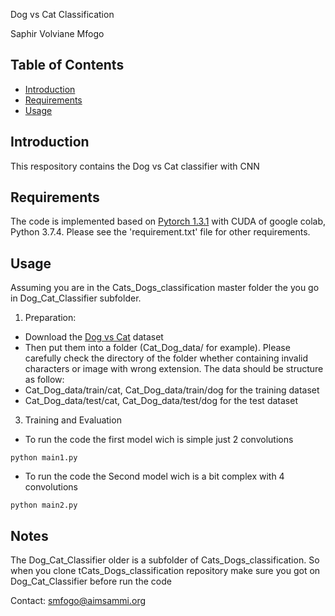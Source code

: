 Dog vs Cat Classification

Saphir Volviane Mfogo




## Table of Contents

- [Introduction](#introduction)
- [Requirements](#requirements)
- [Usage](#usage)


## Introduction

This respository contains the Dog vs Cat classifier with CNN

## Requirements

The code is implemented based on [Pytorch 1.3.1](https://pytorch.org/) with CUDA of google colab, Python 3.7.4. 
Please see the 'requirement.txt' file for other requirements.

## Usage

Assuming you are in the Cats_Dogs_classification  master folder the you go in Dog_Cat_Classifier subfolder.

1. Preparation:
* Download the [Dog vs Cat](https://drive.google.com/file/d/1Cn0B9Zr2irUnZcHqODT9IilGHf9fZ61R/view?usp=sharing) dataset 
* Then put them into a folder (Cat_Dog_data/ for example). Please carefully check the directory of the folder 
whether containing invalid characters or image with wrong extension. The data should be structure as follow:
* Cat_Dog_data/train/cat, Cat_Dog_data/train/dog for the training dataset
* Cat_Dog_data/test/cat, Cat_Dog_data/test/dog for the test dataset


3. Training and Evaluation
* To run the code the first model wich is simple just 2 convolutions
~~~~
python main1.py
~~~~

* To run the code the Second model wich is a bit complex with 4 convolutions
~~~~
python main2.py
~~~~


## Notes
The  Dog_Cat_Classifier older is a subfolder of Cats_Dogs_classification. 
So when you clone tCats_Dogs_classification repository make sure you got on Dog_Cat_Classifier before run the code

Contact: smfogo@aimsammi.org